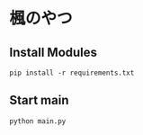 # 楓のやつ
## Install Modules
```
pip install -r requirements.txt
```

## Start main
```
python main.py
```